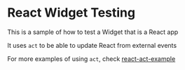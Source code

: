 # React Widget Testing

This is a sample of how to test a Widget that is a React app

It uses `act` to be able to update React from external events

For more examples of using `act`, check [react-act-example](https://github.com/threepointone/react-act-examples)

